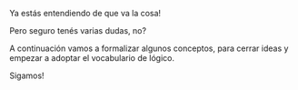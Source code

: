 Ya estás entendiendo de que va la cosa!

Pero seguro tenés varias dudas, no? 

A continuación vamos a formalizar algunos conceptos, para cerrar ideas y empezar a adoptar el vocabulario de lógico. 

Sigamos!